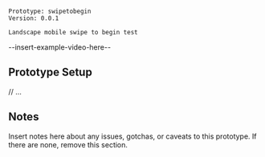 ```

Prototype: swipetobegin
Version: 0.0.1

Landscape mobile swipe to begin test

```

--insert-example-video-here--

## Prototype Setup

// ...

## Notes

Insert notes here about any issues, gotchas, or caveats to this prototype. If there are none, remove this section.
